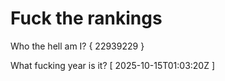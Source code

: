 # Fuck the rankings

Who the hell am I?
{ 22939229 }

What fucking year is it?
[ 2025-10-15T01:03:20Z ]
